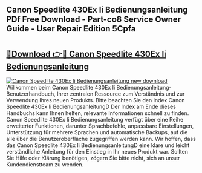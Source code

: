 ## Canon Speedlite 430Ex Ii Bedienungsanleitung PDf Free Download - Part-co8 Service Owner Guide - User Repair Edition 5Cpfa

# <h2><a href="http://df4buz.blite.top/?on=Canon+Speedlite+430Ex+Ii+Bedienungsanleitung">🔗Download 👉🔴 Canon Speedlite 430Ex Ii Bedienungsanleitung</a></h2>

[![Canon Speedlite 430Ex Ii Bedienungsanleitung new download](https://i.imgur.com/lujVjoI.png)](http://df4buz.blite.top/?on=Canon+Speedlite+430Ex+Ii+Bedienungsanleitung)
Willkommen beim Canon Speedlite 430Ex Ii Bedienungsanleitung-Benutzerhandbuch, Ihrer zentralen Ressource zum Verständnis und zur Verwendung Ihres neuen Produkts. Bitte beachten Sie den Index Canon Speedlite 430Ex Ii BedienungsanleitungD Der Index am Ende dieses Handbuchs kann Ihnen helfen, relevante Informationen schnell zu finden. Canon Speedlite 430Ex Ii Bedienungsanleitung verfügt über eine Reihe erweiterter Funktionen, darunter Sprachbefehle, anpassbare Einstellungen, Unterstützung für mehrere Sprachen und automatische Backups, auf die alle über die Benutzeroberfläche zugegriffen werden kann. Wir hoffen, dass das Canon Speedlite 430Ex Ii BedienungsanleitungD eine klare und leicht verständliche Anleitung für den Einstieg in Ihr neues Produkt war. Sollten Sie Hilfe oder Klärung benötigen, zögern Sie bitte nicht, sich an unser Kundendienstteam zu wenden.

